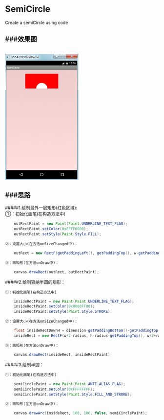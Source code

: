 # SemiCircle
Create a semiCircle using code


###效果图
------------------------------------------------------
<br>
<img src="https://github.com/sunalong/sources/blob/master/semicircle.png" width="240">

###思路
------------------------------------------------------
#####1.绘制最外一层矩形(红色区域):<br>
    ①：初始化画笔(在构造方法中)
```java
    outRectPaint = new Paint(Paint.UNDERLINE_TEXT_FLAG);
    outRectPaint.setColor(0xFFFF0000);
    outRectPaint.setStyle(Paint.Style.FILL);
```
    ②：设置大小(在方法onSizeChanged中)：
		
```java
    outRect = new RectF(getPaddingLeft(), getPaddingTop(), w-getPaddingRight(), h-getPaddingBottom());
```
    ③：画矩形(在方法onDraw中)：
```java
    canvas.drawRect(outRect, outRectPaint);
```
#####2.绘制容纳半圆的矩形：

    ①：初始化画笔(在构造方法中)
```java
    insideRectPaint = new Paint(Paint.UNDERLINE_TEXT_FLAG);
    insideRectPaint.setColor(0x0000FF00);
    insideRectPaint.setStyle(Paint.Style.STROKE);
```
    ②：设置大小(在方法onSizeChanged中)：
```java
    float insideRectDownH = dimension-getPaddingBottom()-getPaddingTop()+150;
    insideRect = new RectF(w/2-radius, h-radius-getPaddingTop(), w/2+radius,  h+radius-getPaddingBottom());
```
    ③：画矩形(在方法onDraw中)：
```java
    canvas.drawRect(insideRect, insideRectPaint);
```
	    	
#####3.绘制半圆：

    ①：初始化画笔(在构造方法中)
```java
    semiCirclePaint = new Paint(Paint.ANTI_ALIAS_FLAG);
    semiCirclePaint.setColor(0xFFFFFFFF);
    semiCirclePaint.setStyle(Paint.Style.FILL_AND_STROKE);
```
    ②：画矩形(在方法onDraw中)：
```java
    canvas.drawArc(insideRect, 180, 180, false, semiCirclePaint);
```
